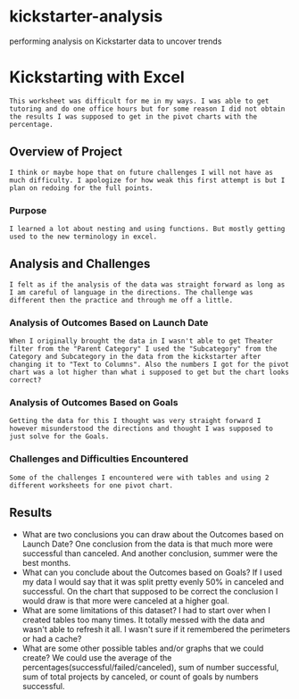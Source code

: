 # kickstarter-analysis
performing analysis on Kickstarter data to uncover trends
# Kickstarting with Excel
	This worksheet was difficult for me in my ways. I was able to get tutoring and do one office hours but for some reason I did not obtain the results I was supposed to get in the pivot charts with the percentage.
## Overview of Project
	I think or maybe hope that on future challenges I will not have as much difficulty. I apologize for how weak this first attempt is but I plan on redoing for the full points.
### Purpose
	I learned a lot about nesting and using functions. But mostly getting used to the new terminology in excel.
## Analysis and Challenges
	I felt as if the analysis of the data was straight forward as long as I am careful of language in the directions. The challenge was different then the practice and through me off a little. 
### Analysis of Outcomes Based on Launch Date
	When I originally brought the data in I wasn't able to get Theater filter from the "Parent Category" I used the "Subcategory" from the Category and Subcategory in the data from the kickstarter after changing it to "Text to Columns". Also the numbers I got for the pivot chart was a lot higher than what i supposed to get but the chart looks correct?  
### Analysis of Outcomes Based on Goals
	Getting the data for this I thought was very straight forward I however misunderstood the directions and thought I was supposed to just solve for the Goals. 
### Challenges and Difficulties Encountered
	Some of the challenges I encountered were with tables and using 2 different worksheets for one pivot chart.
## Results

- What are two conclusions you can draw about the Outcomes based on Launch Date?
		One conclusion from the data is that much more were successful than canceled. And another conclusion, summer were the best months. 
- What can you conclude about the Outcomes based on Goals?
		If I used my data I would say that it was split pretty evenly 50% in canceled and successful. On the chart that supposed to be correct the conclusion I would draw is that more were canceled at a higher goal.
- What are some limitations of this dataset?
		I had to start over when I created tables too many times. It totally messed with the data and wasn't able to refresh it all. I wasn't sure if it remembered the perimeters or had a cache?
- What are some other possible tables and/or graphs that we could create?
		We could use the average of the percentages(successful/failed/canceled), sum of number successful, sum of total projects by canceled, or count of goals by numbers successful.
